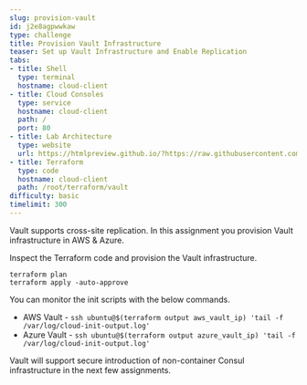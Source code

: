 ```yaml
---
slug: provision-vault
id: j2e8agpwwkaw
type: challenge
title: Provision Vault Infrastructure
teaser: Set up Vault Infrastructure and Enable Replication
tabs:
- title: Shell
  type: terminal
  hostname: cloud-client
- title: Cloud Consoles
  type: service
  hostname: cloud-client
  path: /
  port: 80
- title: Lab Architecture
  type: website
  url: https://htmlpreview.github.io/?https://raw.githubusercontent.com/hashicorp/field-workshops-consul/add-consul-multi-cloud/instruqt-tracks/multi-cloud-service-networking-with-consul/assets/diagrams/diagrams.html
- title: Terraform
  type: code
  hostname: cloud-client
  path: /root/terraform/vault
difficulty: basic
timelimit: 300
---
```

Vault supports cross-site replication. In this assignment you provision Vault infrastructure in AWS & Azure. <br>

Inspect the Terraform code and provision the Vault infrastructure.

```
terraform plan
terraform apply -auto-approve
```

You can monitor the init scripts with the below commands. <br>


* AWS Vault - `ssh ubuntu@$(terraform output aws_vault_ip) 'tail -f /var/log/cloud-init-output.log'`
* Azure Vault - `ssh ubuntu@$(terraform output azure_vault_ip) 'tail -f /var/log/cloud-init-output.log'`

Vault will support secure introduction of non-container Consul infrastructure in the next few assignments.
